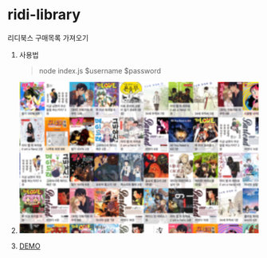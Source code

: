 # ridi-library
리디북스 구매목록 가져오기

1. 사용법

   > node index.js $username $password

2. ![](public/screenshot.png)

3. [DEMO](http://park9eon.com/ridi-library)